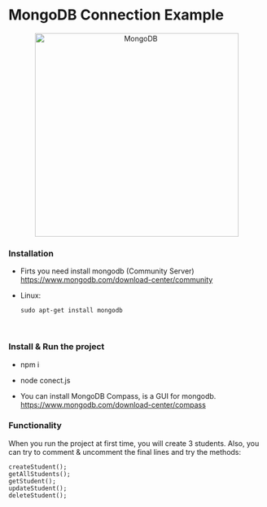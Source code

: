 # MongoDB Connection Example

<p align="center">
  <a href="https://www.mongodb.com/">
    <img
      alt="MongoDB"
      src="https://webassets.mongodb.com/_com_assets/cms/MongoDB_Logo_FullColorBlack_RGB-4td3yuxzjs.png"
      width="400"
    />
  </a>
</p>

### Installation
- Firts you need install mongodb (Community Server)
https://www.mongodb.com/download-center/community

- Linux:
  ```
  sudo apt-get install mongodb
  ```
<br>

### Install & Run the project
- npm i
- node conect.js

- You can install MongoDB Compass, is a GUI for mongodb.  https://www.mongodb.com/download-center/compass


### Functionality
When you run the project at first time, you will create 3 students. Also, you can try to comment & uncomment the final lines and try the methods: 
```
createStudent();
getAllStudents();
getStudent();
updateStudent();
deleteStudent();
```